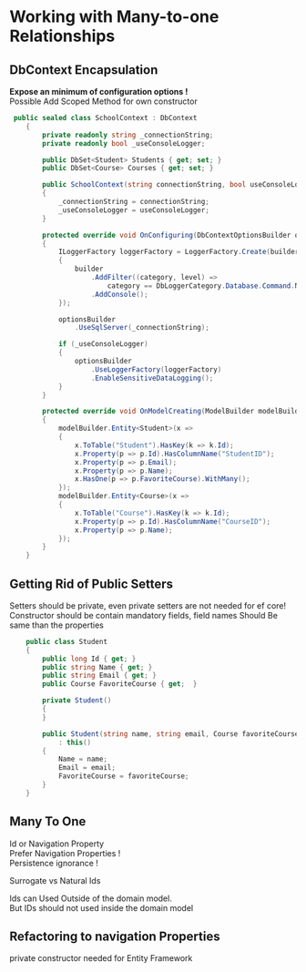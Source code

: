 # Working with Many-to-one Relationships
## DbContext Encapsulation

**Expose an minimum of configuration options !**  
Possible Add Scoped Method for own constructor

```C#
 public sealed class SchoolContext : DbContext
    {
        private readonly string _connectionString;
        private readonly bool _useConsoleLogger;

        public DbSet<Student> Students { get; set; }
        public DbSet<Course> Courses { get; set; }

        public SchoolContext(string connectionString, bool useConsoleLogger)
        {
            _connectionString = connectionString;
            _useConsoleLogger = useConsoleLogger;
        }

        protected override void OnConfiguring(DbContextOptionsBuilder optionsBuilder)
        {
            ILoggerFactory loggerFactory = LoggerFactory.Create(builder =>
            {
                builder
                    .AddFilter((category, level) =>
                        category == DbLoggerCategory.Database.Command.Name && level == LogLevel.Information)
                    .AddConsole();
            });

            optionsBuilder
                .UseSqlServer(_connectionString);

            if (_useConsoleLogger)
            {
                optionsBuilder
                    .UseLoggerFactory(loggerFactory)
                    .EnableSensitiveDataLogging();
            }
        }

        protected override void OnModelCreating(ModelBuilder modelBuilder)
        {
            modelBuilder.Entity<Student>(x =>
            {
                x.ToTable("Student").HasKey(k => k.Id);
                x.Property(p => p.Id).HasColumnName("StudentID");
                x.Property(p => p.Email);
                x.Property(p => p.Name);
                x.HasOne(p => p.FavoriteCourse).WithMany();
            });
            modelBuilder.Entity<Course>(x =>
            {
                x.ToTable("Course").HasKey(k => k.Id);
                x.Property(p => p.Id).HasColumnName("CourseID");
                x.Property(p => p.Name);
            });
        }
    }
```

## Getting Rid of Public Setters

Setters should be private, even private setters are not needed for ef core!    Constructor should be contain mandatory fields, field names Should Be same than the properties

```C#
    public class Student
    {
        public long Id { get; }
        public string Name { get; }
        public string Email { get; }
        public Course FavoriteCourse { get;  }

        private Student()
        {
        }

        public Student(string name, string email, Course favoriteCourse)
            : this()
        {
            Name = name;
            Email = email;
            FavoriteCourse = favoriteCourse;
        }
    }
```
## Many To One

Id or Navigation Property  
Prefer Navigation Properties !  
Persistence ignorance !

Surrogate vs Natural Ids 

Ids can Used Outside of the domain model.  
But IDs should not used inside the domain model

## Refactoring to navigation Properties

private constructor needed for Entity Framework  
